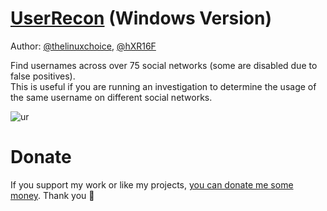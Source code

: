 # [UserRecon](https://github.com/thelinuxchoice/userrecon) (Windows Version)

Author: [@thelinuxchoice](https://github.com/thelinuxchoice), [@hXR16F](https://github.com/hXR16F)

Find usernames across over 75 social networks (some are disabled due to false positives).\
This is useful if you are running an investigation to determine the usage of the same username on different social networks.

![ur](https://user-images.githubusercontent.com/48186982/62042295-0c703300-b1fe-11e9-9734-92032bfe03e3.png)

# Donate
If you support my work or like my projects, [you can donate me some money](https://github.com/hXR16F/donate/blob/master/README.md). Thank you 💙
